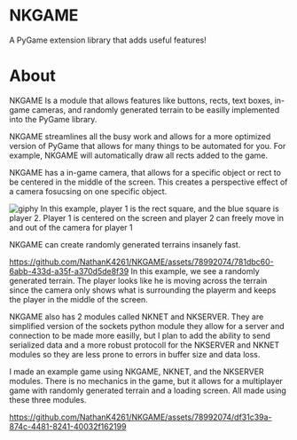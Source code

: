 # NKGAME
A PyGame extension library that adds useful features!

# About

NKGAME Is a module that allows features like buttons, rects, text boxes, in-game cameras, and randomly generated terrain to be easilly implemented into the PyGame library.

NKGAME streamlines all the busy work and allows for a more optimized version of PyGame that allows for many things to be automated for you. For example, NKGAME will automatically draw all rects added to the game. 

NKGAME has a in-game camera, that allows for a specific object or rect to be centered in the middle of the screen. This creates a perspective effect of a camera fosucsing on one specific object.

![giphy](https://github.com/NathanK4261/NKGAME/assets/78992074/1c1146b0-711e-4e30-baba-9c0ab001d955)
In this example, player 1 is the rect square, and the blue square is player 2. Player 1 is centered on the screen and player 2 can freely move in and out of the camera for player 1

NKGAME can create randomly generated terrains insanely fast.

https://github.com/NathanK4261/NKGAME/assets/78992074/781dbc60-6abb-433d-a35f-a370d5de8f39
In this example, we see a randomly generated terrain. The player looks like he is moving across the terrain since the camera only shows what is surrounding the playerm and keeps the player in the middle of the screen.

NKGAME also has 2 modules called NKNET and NKSERVER. They are simplified version of the sockets python module they allow for a server and connection to be made more easilly, but I plan to add the ability to send serialized data and a more robust protocoll for the NKSERVER and NKNET modules so they are less prone to errors in buffer size and data loss.

I made an example game using NKGAME, NKNET, and the NKSERVER modules. There is no mechanics in the game, but it allows for a multiplayer game with randomly generated terrain and a loading screen. All made using these three modules.

https://github.com/NathanK4261/NKGAME/assets/78992074/df31c39a-874c-4481-8241-40032f162199

